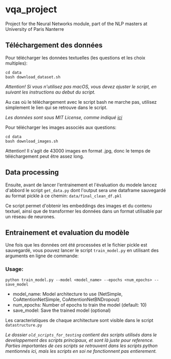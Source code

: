 # vqa_project
Project for the Neural Networks module, part of the NLP masters at University of Paris Nanterre

## Téléchargement des données
Pour télécharger les données textuelles (les questions et les choix multiples):
```
cd data
bash download_dataset.sh
```
_Attention! Si vous n'utilisez pas macOS, vous devez ajuster le script, en suivant les instructions au debut du script._

Au cas où le téléchargement avec le script bash ne marche pas, utilisez simplement le lien qui se retrouve dans le script.

*Les données sont sous MIT License, comme indiqué [ici](https://github.com/yukezhu/visual7w-toolkit/tree/master?tab=MIT-1-ov-file)*

Pour télécharger les images associés aux questions:
```
cd data
bash download_images.sh
```
Attention! Il s'agit de 43000 images en format .jpg, donc le temps de téléchargement peut être assez long. 

## Data processing
Ensuite, avant de lancer l'entrainement et l'évaluation du modele lancez d'abbord le script `get_data.py` dont l'output sera une dataframe sauvegardé au format pickle à ce chemin: `data/final_clean_df.pkl`

Ce script permet d'obtenir les embeddings des images et du contenu textuel, ainsi que de transformer les données dans un format utilisable par un réseau de neurones.

## Entrainement et evaluation du modèle

Une fois que les données ont été processées et le fichier pickle est sauvegardé, vous pouvez lancer le script `train_model.py` en utilisant des arguments en ligne de commande:

### Usage: 
```
python train_model.py --model <model_name> --epochs <num_epochs> --save_model
```

- model_name: Model architecture to use (NetSimple, CoAttentionNetSimple, CoAttentionNetBNDropout)
- num_epochs: Number of epochs to train the model (default: 10)
- save_model: Save the trained model (optional)

Les caracteristiques de chaque architecture sont visible dans le script `datastructure.py`

_Le dossier `old_scripts_for_testing` contient des scripts utilisés dans le developpement des scripts principaux, et sont là juste pour reference. Parties importantes de ces scripts se retrouvent dans les scripts python mentionnés ici, mais les scripts en soi ne fonctionnent pas entierement._